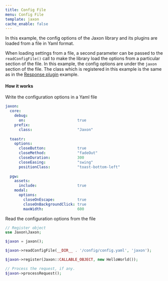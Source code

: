 ```yaml
---
title: Config File
menu: Config File
template: jaxon
cache_enable: false
---
```


In this example, the config options of the Jaxon library and its plugins are loaded from a file in Yaml format.

When loading settings from a file, a second parameter can be passed to the `readConfigFile()` call to make the library load the options from a particular section of the file.
In this example, the config options are under the `jaxon` section of the file.
The class which is registered in this example is the same as in the [Response plugin](../../simple/plugins) example.

#### How it works

Write the configuration options in a Yaml file

```yaml
jaxon:
  core:
    debug:
      on:                       true
    prefix:
      class:                    "Jaxon"
  
  toastr:
    options:
      closeButton:              true
      closeMethod:              "fadeOut"
      closeDuration:            300
      closeEasing:              "swing"
      positionClass:            "toast-bottom-left"
  
  pgw:
    assets:
      include:                  true
    modal:
      options:
        closeOnEscape:          true
        closeOnBackgroundClick: true
        maxWidth:               600
```

Read the configuration options from the file

```php
// Register object
use Jaxon\Jaxon;

$jaxon = jaxon();

$jaxon->readConfigFile(__DIR__ . '/config/config.yaml', 'jaxon');

$jaxon->register(Jaxon::CALLABLE_OBJECT, new HelloWorld());

// Process the request, if any.
$jaxon->processRequest();
```
